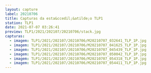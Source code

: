 ```yaml
---
layout: capture
label: 20210706
title: Capturas da esta&ccedil;&atilde;o TLP1
station: TLP1
date: 2021-07-07 03:26:41
preview: TLP1/2021/202107/20210706/stack.jpg
capturas:
  - imagem: TLP1/2021/202107/20210706/M20210707_032641_TLP_1P.jpg
  - imagem: TLP1/2021/202107/20210706/M20210707_041625_TLP_1P.jpg
  - imagem: TLP1/2021/202107/20210706/M20210707_045439_TLP_1P.jpg
  - imagem: TLP1/2021/202107/20210706/M20210707_050042_TLP_1P.jpg
  - imagem: TLP1/2021/202107/20210706/M20210707_054318_TLP_1P.jpg
  - imagem: TLP1/2021/202107/20210706/M20210707_054411_TLP_1P.jpg
---
```

